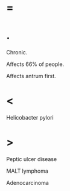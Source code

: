 # =

# .

Chronic.

Affects 66% of people.

Affects antrum first.

# <

Helicobacter pylori

# >

Peptic ulcer disease

MALT lymphoma

Adenocarcinoma
